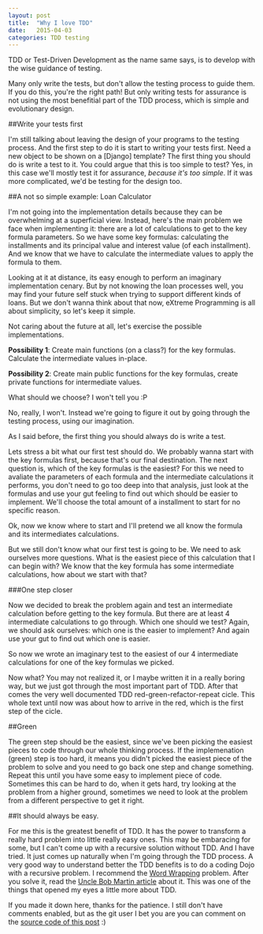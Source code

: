 ```yaml
---
layout: post
title:  "Why I love TDD"
date:   2015-04-03
categories: TDD testing
---
```



TDD or Test-Driven Development as the name same says, is to develop with the wise guidance of testing.

Many only write the tests, but don't allow the testing process to guide them. If you do this, you're the right path!
But only writing tests for assurance is not using the most benefitial part of the TDD process, which is simple and
evolutionary design.

##Write your tests first

I'm still talking about leaving the design of your programs to the testing process. And the first step to do it is
start to writing your tests first. Need a new object to be shown on a [Django] template? The first thing you should
do is write a test to it. You could argue that this is too simple to test? Yes, in this case we'll mostly test it for
assurance, *because it's too simple*. If it was more complicated, we'd be testing for the design too.

##A not so simple example: Loan Calculator

I'm not going into the implementation details because they can be overwhelming at a superficial view.
Instead, here's the main problem we face when implementing it: there are a lot of calculations to get to
the key formula parameters. So we have some key formulas: calculating the installments and its principal value
and interest value (of each installment). And we know that we have to calculate the intermediate values to apply
the formula to them.

Looking at it at distance, its easy enough to perform an imaginary implementation cenary. But by not knowing the loan
processes well, you may find your future self stuck when trying to support different kinds of loans.
But we don't wanna think about that now, eXtreme Programming is all about simplicity, so let's keep it simple.

Not caring about the future at all, let's exercise the possible implementations.

**Possibility 1**: Create main functions (on a class?) for the key formulas. Calculate the intermediate values in-place.

**Possibility 2**: Create main public functions for the key formulas, create private functions for intermediate values.

What should we choose?
I won't tell you :P

No, really, I won't. Instead we're going to figure it out by going through the testing process, using our imagination.

As I said before, the first thing you should always do is write a test.

Lets stress a bit what our first test should do. We probably wanna start with the key formulas first, because that's
our final destination. The next question is, which of the key formulas is the easiest? For this we need to avaliate
the parameters of each formula and the intermediate calculations it performs, you don't need to go too deep into that
analysis, just look at the formulas and use your gut feeling to find out which should be easier to implement.
We'll choose the total amount of a installment to start for no specific reason.

Ok, now we know where to start and I'll pretend we all know the formula and its intermediates calculations.

But we still don't know what our first test is going to be. We need to ask ourselves more questions.
What is the easiest piece of this calculation that I can begin with? We know that the key formula has some intermediate
calculations, how about we start with that?

###One step closer

Now we decided to break the problem again and test an intermediate calculation before getting to the
key formula. But there are at least 4 intermediate calculations to go through. Which one should we test?
Again, we should ask ourselves: which one is the easier to implement? And again use your gut to find out which one is easier.


So now we wrote an imaginary test to the easiest of our 4 intermediate calculations for one of the key formulas we picked.

Now what? You may not realized it, or I maybe written it in a really boring way, but we just got through the most important
part of TDD. After that comes the very well documented TDD red-green-refactor-repeat cicle. This whole text until now was
about how to arrive in the red, which is the first step of the cicle.

##Green

The green step should be the easiest, since we've been picking the easiest pieces to code through our whole thinking process.
If the implemenation (green) step is too hard, it means you didn't picked the easiest piece of the problem to solve and you
need to go back one step and change something. Repeat this until you have some easy to implement piece of code. Sometimes this
can be hard to do, when it gets hard, try looking at the problem from a higher ground, sometimes we need to look at the
problem from a different perspective to get it right.

##It should always be easy.

For me this is the greatest benefit of TDD. It has the power to transform a really hard problem into little really easy
ones. This may be embaracing for some, but I can't come up with a recursive solution without TDD. And I have tried.
It just comes up naturally when I'm going through the TDD process. A very good way to understand better the TDD benefits
is to do a coding Dojo with a recursive problem. I recommend the [Word Wrapping](http://www.codingdojo.org/cgi-bin/index.pl?KataWordWrap) problem. After you solve it, read
the [Uncle Bob Martin article](http://thecleancoder.blogspot.nl/2010/10/craftsman-62-dark-path.html) about it. This was one of the things that opened my eyes a little more about TDD.

If you made it down here, thanks for the patience. I still don't have comments enabled, but as the git user I bet you are you
can comment on the [source code of this post](https://github.com/flaviamissi/flaviamissi.github.io/commit/c68d127b07ba30444025fd0474a7ee14cb199eab) :)
